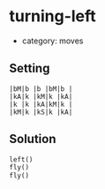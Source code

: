 # turning-left
- category: moves

## Setting

```
|bM|b |b |bM|b |
|kA|k |kM|k |kA|
|k |k |kA|kM|k |
|kM|k |kS|k |kA|
```

## Solution

```python
left()
fly()
fly()
```
